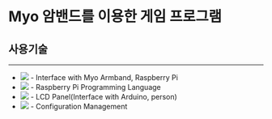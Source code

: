 # Myo 암밴드를 이용한 게임 프로그램

## 사용기술
---
+ <img src="https://img.shields.io/badge/Arduino-00979D?style=flat-square&logo=Arduino&logoColor=white"/> - Interface with Myo Armband, Raspberry Pi
+ <img src ="https://img.shields.io/badge/Python-3776AB?style=flat-square&logo=Python&logoColor=white"/> - Raspberry Pi Programming Language
+ <img src="https://img.shields.io/badge/Raspberry Pi-A22846?style=flat-square&logo=Raspberry Pi&logoColor=white"/> - LCD Panel(Interface with Arduino, person)
+ <img src="https://img.shields.io/badge/GitHub-181717?style=flat-square&logo=GitHub&logoColor=white"/> - Configuration Management
